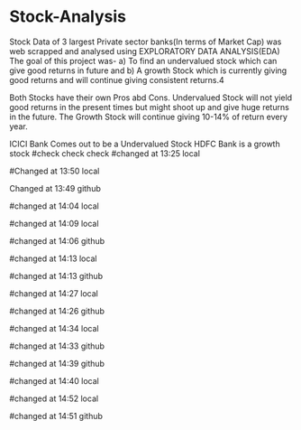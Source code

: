# Stock-Analysis

Stock Data of 3 largest Private sector banks(In terms of Market Cap) was web scrapped and analysed using EXPLORATORY DATA ANALYSIS(EDA)
The goal of this project was- 
a) To find an undervalued stock which can give good returns in future and 
b) A growth Stock which is currently giving good returns and will continue giving consistent returns.4

Both Stocks have their own Pros abd Cons. 
Undervalued Stock will not yield good returns in the present times but might shoot up and give huge returns in the future. 
The Growth Stock will continue giving 10-14% of return every year. 

ICICI Bank Comes out to be a Undervalued Stock 
HDFC Bank is a growth stock
#check check check 
#changed at 13:25 local



#Changed at 13:50 local

Changed at 13:49 github

#changed at 14:04 local


#changed at 14:09 local
 

#changed at 14:06 github


#changed at 14:13 local


#changed at 14:13 github



#changed at 14:27 local


#changed at 14:26 github



#changed at 14:34 local


#changed at 14:33 github


#changed at 14:39  github


#changed at 14:40 local


#changed at 14:52 local

#changed at 14:51 github
